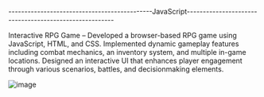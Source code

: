 ---------------------------------------------JavaScript-------------------------------------------------------

Interactive RPG Game – Developed a browser-based RPG game using JavaScript, HTML, and CSS. Implemented
dynamic gameplay features including combat mechanics, an inventory system, and multiple in-game locations.
Designed an interactive UI that enhances player engagement through various scenarios, battles, and decisionmaking
elements.


![image](https://github.com/user-attachments/assets/1f6f6482-2a27-4ad8-be23-642ecd291879)
